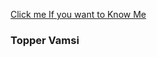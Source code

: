 <a href="https://kituu02.github.io/MY_PROJECTS_ON_WEBDEVELOPMENT/">Click me If you want to Know Me</a>


### Topper Vamsi
